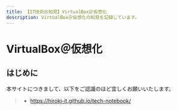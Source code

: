 ```yaml
---
title: 【IT技術の知見】VirtualBox＠仮想化
description: VirtualBox＠仮想化の知見を記録しています。
---
```


# VirtualBox＠仮想化

## はじめに

本サイトにつきまして、以下をご認識のほど宜しくお願いいたします。

> - https://hiroki-it.github.io/tech-notebook/

<br>
